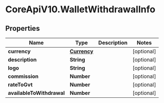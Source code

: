 # CoreApiV10.WalletWithdrawalInfo

## Properties
Name | Type | Description | Notes
------------ | ------------- | ------------- | -------------
**currency** | [**Currency**](Currency.md) |  | [optional] 
**description** | **String** |  | [optional] 
**logo** | **String** |  | [optional] 
**commission** | **Number** |  | [optional] 
**rateToGvt** | **Number** |  | [optional] 
**availableToWithdrawal** | **Number** |  | [optional] 


